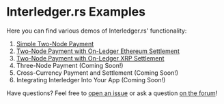 # Interledger.rs Examples

Here you can find various demos of Interledger.rs' functionality:

1. [Simple Two-Node Payment](./simple/README.md)
1. [Two-Node Payment with On-Ledger Ethereum Settlement](./ethereum_ledger/README.md)
1. [Two-Node Payment with On-Ledger XRP Settlement](./xrp_ledger/README.md)
1. Three-Node Payment (Coming Soon!)
1. Cross-Currency Payment and Settlement (Coming Soon!)
1. Integrating Interledger Into Your App (Coming Soon!)

Have questions? Feel free to [open an issue](https://github.com/emschwartz/interledger-rs/issues/new) or ask a question [on the forum](https://forum.interledger.org/)!
